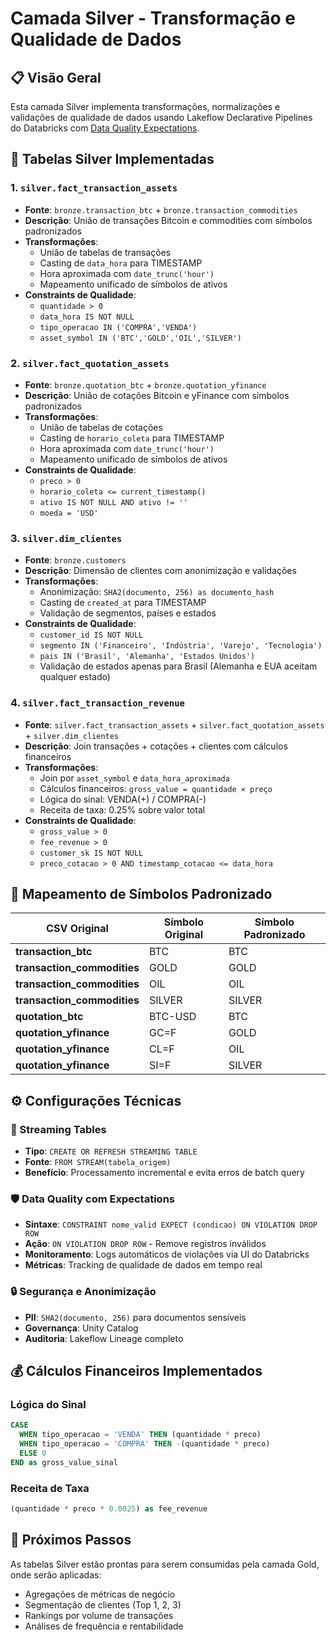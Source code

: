 # Camada Silver - Transformação e Qualidade de Dados

## 📋 Visão Geral

Esta camada Silver implementa transformações, normalizações e validações de qualidade de dados usando Lakeflow Declarative Pipelines do Databricks com [Data Quality Expectations](https://docs.databricks.com/aws/en/dlt/expectations?language=SQL).

## 🥈 Tabelas Silver Implementadas

### 1. `silver.fact_transaction_assets`
- **Fonte**: `bronze.transaction_btc` + `bronze.transaction_commodities`
- **Descrição**: União de transações Bitcoin e commodities com símbolos padronizados
- **Transformações**:
  - União de tabelas de transações
  - Casting de `data_hora` para TIMESTAMP
  - Hora aproximada com `date_trunc('hour')`
  - Mapeamento unificado de símbolos de ativos
- **Constraints de Qualidade**:
  - `quantidade > 0`
  - `data_hora IS NOT NULL`
  - `tipo_operacao IN ('COMPRA','VENDA')`
  - `asset_symbol IN ('BTC','GOLD','OIL','SILVER')`

### 2. `silver.fact_quotation_assets`
- **Fonte**: `bronze.quotation_btc` + `bronze.quotation_yfinance`
- **Descrição**: União de cotações Bitcoin e yFinance com símbolos padronizados
- **Transformações**:
  - União de tabelas de cotações
  - Casting de `horario_coleta` para TIMESTAMP
  - Hora aproximada com `date_trunc('hour')`
  - Mapeamento unificado de símbolos de ativos
- **Constraints de Qualidade**:
  - `preco > 0`
  - `horario_coleta <= current_timestamp()`
  - `ativo IS NOT NULL AND ativo != ''`
  - `moeda = 'USD'`

### 3. `silver.dim_clientes`
- **Fonte**: `bronze.customers`
- **Descrição**: Dimensão de clientes com anonimização e validações
- **Transformações**:
  - Anonimização: `SHA2(documento, 256) as documento_hash`
  - Casting de `created_at` para TIMESTAMP
  - Validação de segmentos, países e estados
- **Constraints de Qualidade**:
  - `customer_id IS NOT NULL`
  - `segmento IN ('Financeiro', 'Indústria', 'Varejo', 'Tecnologia')`
  - `pais IN ('Brasil', 'Alemanha', 'Estados Unidos')`
  - Validação de estados apenas para Brasil (Alemanha e EUA aceitam qualquer estado)

### 4. `silver.fact_transaction_revenue`
- **Fonte**: `silver.fact_transaction_assets` + `silver.fact_quotation_assets` + `silver.dim_clientes`
- **Descrição**: Join transações + cotações + clientes com cálculos financeiros
- **Transformações**:
  - Join por `asset_symbol` e `data_hora_aproximada`
  - Cálculos financeiros: `gross_value = quantidade × preço`
  - Lógica do sinal: VENDA(+) / COMPRA(-)
  - Receita de taxa: 0.25% sobre valor total
- **Constraints de Qualidade**:
  - `gross_value > 0`
  - `fee_revenue > 0`
  - `customer_sk IS NOT NULL`
  - `preco_cotacao > 0 AND timestamp_cotacao <= data_hora`

## 🔄 Mapeamento de Símbolos Padronizado

| CSV Original | Símbolo Original | Símbolo Padronizado |
|--------------|------------------|---------------------|
| **transaction_btc** | BTC | BTC |
| **transaction_commodities** | GOLD | GOLD |
| **transaction_commodities** | OIL | OIL |
| **transaction_commodities** | SILVER | SILVER |
| **quotation_btc** | BTC-USD | BTC |
| **quotation_yfinance** | GC=F | GOLD |
| **quotation_yfinance** | CL=F | OIL |
| **quotation_yfinance** | SI=F | SILVER |

## ⚙️ Configurações Técnicas

### 🔄 Streaming Tables
- **Tipo**: `CREATE OR REFRESH STREAMING TABLE`
- **Fonte**: `FROM STREAM(tabela_origem)`
- **Benefício**: Processamento incremental e evita erros de batch query

### 🛡️ Data Quality com Expectations
- **Sintaxe**: `CONSTRAINT nome_valid EXPECT (condicao) ON VIOLATION DROP ROW`
- **Ação**: `ON VIOLATION DROP ROW` - Remove registros inválidos
- **Monitoramento**: Logs automáticos de violações via UI do Databricks
- **Métricas**: Tracking de qualidade de dados em tempo real

### 🔒 Segurança e Anonimização
- **PII**: `SHA2(documento, 256)` para documentos sensíveis
- **Governança**: Unity Catalog
- **Auditoria**: Lakeflow Lineage completo

## 💰 Cálculos Financeiros Implementados

### Lógica do Sinal
```sql
CASE 
  WHEN tipo_operacao = 'VENDA' THEN (quantidade * preco)
  WHEN tipo_operacao = 'COMPRA' THEN -(quantidade * preco)
  ELSE 0
END as gross_value_sinal
```

### Receita de Taxa
```sql
(quantidade * preco * 0.0025) as fee_revenue
```

## 🚀 Próximos Passos

As tabelas Silver estão prontas para serem consumidas pela camada Gold, onde serão aplicadas:
- Agregações de métricas de negócio
- Segmentação de clientes (Top 1, 2, 3)
- Rankings por volume de transações
- Análises de frequência e rentabilidade
